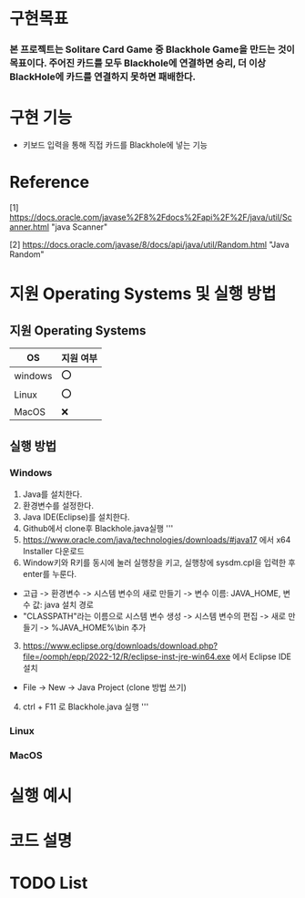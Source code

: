 # 구현목표

### 본 프로젝트는 Solitare Card Game 중 Blackhole Game을 만드는 것이 목표이다. 주어진 카드를 모두 Blackhole에 연결하면 승리, 더 이상 BlackHole에 카드를 연결하지 못하면 패배한다.

# 구현 기능

* 키보드 입력을 통해 직접 카드를 Blackhole에 넣는 기능

# Reference
[1] https://docs.oracle.com/javase%2F8%2Fdocs%2Fapi%2F%2F/java/util/Scanner.html "java Scanner"

[2] https://docs.oracle.com/javase/8/docs/api/java/util/Random.html "Java Random"

# 지원 Operating Systems 및 실행 방법

## 지원 Operating Systems
|OS| 지원 여부 |
|-----|--------|
|windows | :o:  |
| Linux  | :o: |
|MacOS  | :x:  |

## 실행 방법
### Windows

1. Java를 설치한다.
2. 환경변수를 설정한다.
3. Java IDE(Eclipse)를 설치한다.
4. Github에서 clone후 Blackhole.java실행
'''
1. https://www.oracle.com/java/technologies/downloads/#java17 에서 x64 Installer 다운로드
2. Window키와 R키를 동시에 눌러 실행창을 키고, 실행창에 sysdm.cpl을 입력한 후 enter를 누룬다.
- 고급 -> 환경변수 -> 시스템 변수의 새로 만들기 ->  변수 이름: JAVA_HOME, 변수 값: java 설치 경로
- "CLASSPATH"라는 이름으로 시스템 변수 생성 -> 시스템 변수의 편집 -> 새로 만들기 -> %JAVA_HOME%\bin 추가
3. https://www.eclipse.org/downloads/download.php?file=/oomph/epp/2022-12/R/eclipse-inst-jre-win64.exe 에서 Eclipse IDE 설치
- File -> New -> Java Project (clone 방법 쓰기)
4. ctrl + F11 로 Blackhole.java 실행
'''

### Linux

### MacOS

# 실행 예시

# 코드 설명

# TODO List
